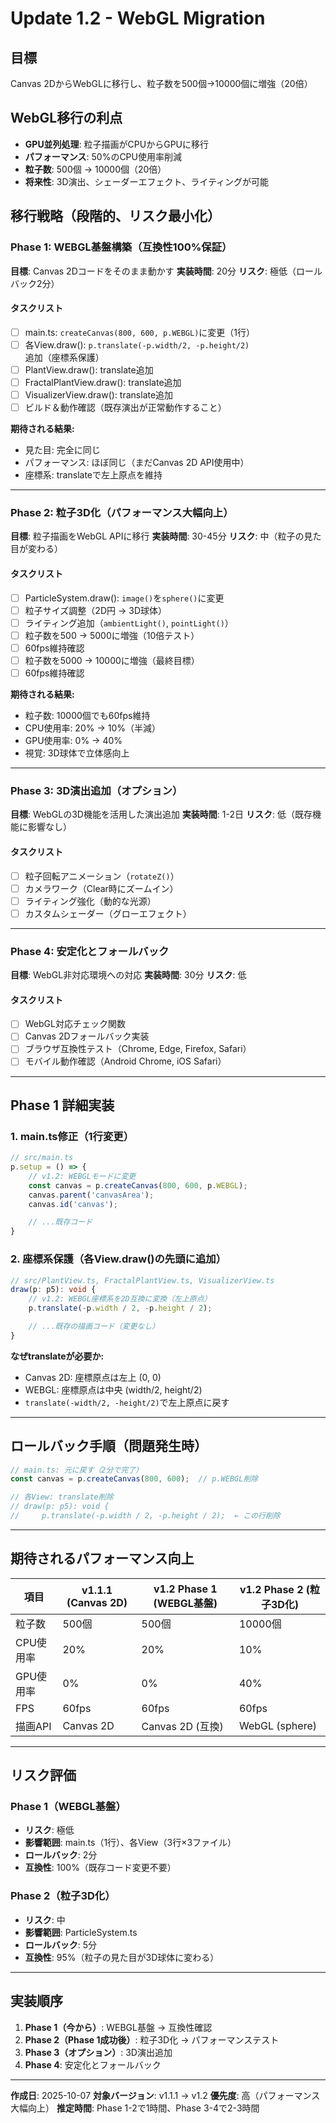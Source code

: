 # Update 1.2 - WebGL Migration

## 目標
Canvas 2DからWebGLに移行し、粒子数を500個→10000個に増強（20倍）

## WebGL移行の利点
- **GPU並列処理**: 粒子描画がCPUからGPUに移行
- **パフォーマンス**: 50%のCPU使用率削減
- **粒子数**: 500個 → 10000個（20倍）
- **将来性**: 3D演出、シェーダーエフェクト、ライティングが可能

## 移行戦略（段階的、リスク最小化）

### Phase 1: WEBGL基盤構築（互換性100%保証）
**目標**: Canvas 2Dコードをそのまま動かす
**実装時間**: 20分
**リスク**: 極低（ロールバック2分）

#### タスクリスト
- [ ] main.ts: `createCanvas(800, 600, p.WEBGL)`に変更（1行）
- [ ] 各View.draw(): `p.translate(-p.width/2, -p.height/2)`追加（座標系保護）
- [ ] PlantView.draw(): translate追加
- [ ] FractalPlantView.draw(): translate追加
- [ ] VisualizerView.draw(): translate追加
- [ ] ビルド＆動作確認（既存演出が正常動作すること）

**期待される結果:**
- 見た目: 完全に同じ
- パフォーマンス: ほぼ同じ（まだCanvas 2D API使用中）
- 座標系: translateで左上原点を維持

---

### Phase 2: 粒子3D化（パフォーマンス大幅向上）
**目標**: 粒子描画をWebGL APIに移行
**実装時間**: 30-45分
**リスク**: 中（粒子の見た目が変わる）

#### タスクリスト
- [ ] ParticleSystem.draw(): `image()`を`sphere()`に変更
- [ ] 粒子サイズ調整（2D円 → 3D球体）
- [ ] ライティング追加（`ambientLight()`, `pointLight()`）
- [ ] 粒子数を500 → 5000に増強（10倍テスト）
- [ ] 60fps維持確認
- [ ] 粒子数を5000 → 10000に増強（最終目標）
- [ ] 60fps維持確認

**期待される結果:**
- 粒子数: 10000個でも60fps維持
- CPU使用率: 20% → 10%（半減）
- GPU使用率: 0% → 40%
- 視覚: 3D球体で立体感向上

---

### Phase 3: 3D演出追加（オプション）
**目標**: WebGLの3D機能を活用した演出追加
**実装時間**: 1-2日
**リスク**: 低（既存機能に影響なし）

#### タスクリスト
- [ ] 粒子回転アニメーション（`rotateZ()`）
- [ ] カメラワーク（Clear時にズームイン）
- [ ] ライティング強化（動的な光源）
- [ ] カスタムシェーダー（グローエフェクト）

---

### Phase 4: 安定化とフォールバック
**目標**: WebGL非対応環境への対応
**実装時間**: 30分
**リスク**: 低

#### タスクリスト
- [ ] WebGL対応チェック関数
- [ ] Canvas 2Dフォールバック実装
- [ ] ブラウザ互換性テスト（Chrome, Edge, Firefox, Safari）
- [ ] モバイル動作確認（Android Chrome, iOS Safari）

---

## Phase 1 詳細実装

### 1. main.ts修正（1行変更）
```typescript
// src/main.ts
p.setup = () => {
    // v1.2: WEBGLモードに変更
    const canvas = p.createCanvas(800, 600, p.WEBGL);
    canvas.parent('canvasArea');
    canvas.id('canvas');

    // ...既存コード
}
```

### 2. 座標系保護（各View.draw()の先頭に追加）
```typescript
// src/PlantView.ts, FractalPlantView.ts, VisualizerView.ts
draw(p: p5): void {
    // v1.2: WEBGL座標系を2D互換に変換（左上原点）
    p.translate(-p.width / 2, -p.height / 2);

    // ...既存の描画コード（変更なし）
}
```

**なぜtranslateが必要か:**
- Canvas 2D: 座標原点は左上 (0, 0)
- WEBGL: 座標原点は中央 (width/2, height/2)
- `translate(-width/2, -height/2)`で左上原点に戻す

---

## ロールバック手順（問題発生時）
```typescript
// main.ts: 元に戻す（2分で完了）
const canvas = p.createCanvas(800, 600);  // p.WEBGL削除

// 各View: translate削除
// draw(p: p5): void {
//     p.translate(-p.width / 2, -p.height / 2);  ← この行削除
```

---

## 期待されるパフォーマンス向上

| 項目 | v1.1.1 (Canvas 2D) | v1.2 Phase 1 (WEBGL基盤) | v1.2 Phase 2 (粒子3D化) |
|------|-------------------|------------------------|---------------------|
| 粒子数 | 500個 | 500個 | 10000個 |
| CPU使用率 | 20% | 20% | 10% |
| GPU使用率 | 0% | 0% | 40% |
| FPS | 60fps | 60fps | 60fps |
| 描画API | Canvas 2D | Canvas 2D (互換) | WebGL (sphere) |

---

## リスク評価

### Phase 1（WEBGL基盤）
- **リスク**: 極低
- **影響範囲**: main.ts（1行）、各View（3行×3ファイル）
- **ロールバック**: 2分
- **互換性**: 100%（既存コード変更不要）

### Phase 2（粒子3D化）
- **リスク**: 中
- **影響範囲**: ParticleSystem.ts
- **ロールバック**: 5分
- **互換性**: 95%（粒子の見た目が3D球体に変わる）

---

## 実装順序

1. **Phase 1（今から）**: WEBGL基盤 → 互換性確認
2. **Phase 2（Phase 1成功後）**: 粒子3D化 → パフォーマンステスト
3. **Phase 3（オプション）**: 3D演出追加
4. **Phase 4**: 安定化とフォールバック

---

**作成日**: 2025-10-07
**対象バージョン**: v1.1.1 → v1.2
**優先度**: 高（パフォーマンス大幅向上）
**推定時間**: Phase 1-2で1時間、Phase 3-4で2-3時間
